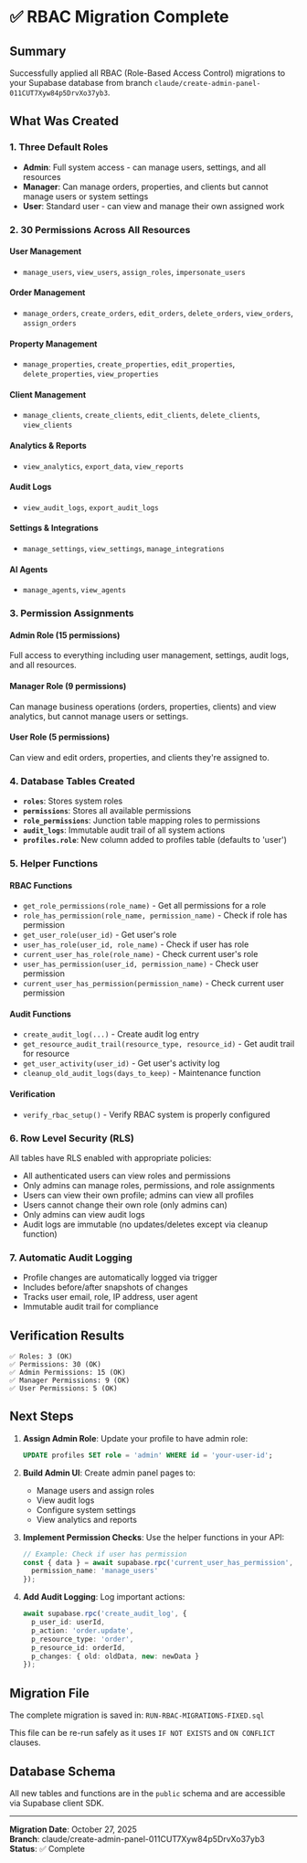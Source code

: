 # ✅ RBAC Migration Complete

## Summary

Successfully applied all RBAC (Role-Based Access Control) migrations to your Supabase database from branch `claude/create-admin-panel-011CUT7Xyw84p5DrvXo37yb3`.

## What Was Created

### 1. **Three Default Roles**
- **Admin**: Full system access - can manage users, settings, and all resources
- **Manager**: Can manage orders, properties, and clients but cannot manage users or system settings
- **User**: Standard user - can view and manage their own assigned work

### 2. **30 Permissions Across All Resources**

#### User Management
- `manage_users`, `view_users`, `assign_roles`, `impersonate_users`

#### Order Management
- `manage_orders`, `create_orders`, `edit_orders`, `delete_orders`, `view_orders`, `assign_orders`

#### Property Management
- `manage_properties`, `create_properties`, `edit_properties`, `delete_properties`, `view_properties`

#### Client Management
- `manage_clients`, `create_clients`, `edit_clients`, `delete_clients`, `view_clients`

#### Analytics & Reports
- `view_analytics`, `export_data`, `view_reports`

#### Audit Logs
- `view_audit_logs`, `export_audit_logs`

#### Settings & Integrations
- `manage_settings`, `view_settings`, `manage_integrations`

#### AI Agents
- `manage_agents`, `view_agents`

### 3. **Permission Assignments**

#### Admin Role (15 permissions)
Full access to everything including user management, settings, audit logs, and all resources.

#### Manager Role (9 permissions)
Can manage business operations (orders, properties, clients) and view analytics, but cannot manage users or settings.

#### User Role (5 permissions)
Can view and edit orders, properties, and clients they're assigned to.

### 4. **Database Tables Created**

- **`roles`**: Stores system roles
- **`permissions`**: Stores all available permissions
- **`role_permissions`**: Junction table mapping roles to permissions
- **`audit_logs`**: Immutable audit trail of all system actions
- **`profiles.role`**: New column added to profiles table (defaults to 'user')

### 5. **Helper Functions**

#### RBAC Functions
- `get_role_permissions(role_name)` - Get all permissions for a role
- `role_has_permission(role_name, permission_name)` - Check if role has permission
- `get_user_role(user_id)` - Get user's role
- `user_has_role(user_id, role_name)` - Check if user has role
- `current_user_has_role(role_name)` - Check current user's role
- `user_has_permission(user_id, permission_name)` - Check user permission
- `current_user_has_permission(permission_name)` - Check current user permission

#### Audit Functions
- `create_audit_log(...)` - Create audit log entry
- `get_resource_audit_trail(resource_type, resource_id)` - Get audit trail for resource
- `get_user_activity(user_id)` - Get user's activity log
- `cleanup_old_audit_logs(days_to_keep)` - Maintenance function

#### Verification
- `verify_rbac_setup()` - Verify RBAC system is properly configured

### 6. **Row Level Security (RLS)**

All tables have RLS enabled with appropriate policies:
- All authenticated users can view roles and permissions
- Only admins can manage roles, permissions, and role assignments
- Users can view their own profile; admins can view all profiles
- Users cannot change their own role (only admins can)
- Only admins can view audit logs
- Audit logs are immutable (no updates/deletes except via cleanup function)

### 7. **Automatic Audit Logging**

- Profile changes are automatically logged via trigger
- Includes before/after snapshots of changes
- Tracks user email, role, IP address, user agent
- Immutable audit trail for compliance

## Verification Results

```
✅ Roles: 3 (OK)
✅ Permissions: 30 (OK)
✅ Admin Permissions: 15 (OK)
✅ Manager Permissions: 9 (OK)
✅ User Permissions: 5 (OK)
```

## Next Steps

1. **Assign Admin Role**: Update your profile to have admin role:
   ```sql
   UPDATE profiles SET role = 'admin' WHERE id = 'your-user-id';
   ```

2. **Build Admin UI**: Create admin panel pages to:
   - Manage users and assign roles
   - View audit logs
   - Configure system settings
   - View analytics and reports

3. **Implement Permission Checks**: Use the helper functions in your API:
   ```typescript
   // Example: Check if user has permission
   const { data } = await supabase.rpc('current_user_has_permission', {
     permission_name: 'manage_users'
   });
   ```

4. **Add Audit Logging**: Log important actions:
   ```typescript
   await supabase.rpc('create_audit_log', {
     p_user_id: userId,
     p_action: 'order.update',
     p_resource_type: 'order',
     p_resource_id: orderId,
     p_changes: { old: oldData, new: newData }
   });
   ```

## Migration File

The complete migration is saved in: `RUN-RBAC-MIGRATIONS-FIXED.sql`

This file can be re-run safely as it uses `IF NOT EXISTS` and `ON CONFLICT` clauses.

## Database Schema

All new tables and functions are in the `public` schema and are accessible via Supabase client SDK.

---

**Migration Date**: October 27, 2025  
**Branch**: claude/create-admin-panel-011CUT7Xyw84p5DrvXo37yb3  
**Status**: ✅ Complete


